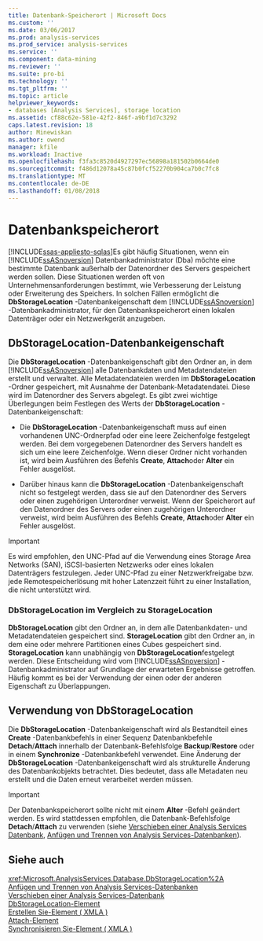 ```yaml
---
title: Datenbank-Speicherort | Microsoft Docs
ms.custom: ''
ms.date: 03/06/2017
ms.prod: analysis-services
ms.prod_service: analysis-services
ms.service: ''
ms.component: data-mining
ms.reviewer: ''
ms.suite: pro-bi
ms.technology: ''
ms.tgt_pltfrm: ''
ms.topic: article
helpviewer_keywords:
- databases [Analysis Services], storage location
ms.assetid: cf88c62e-581e-42f2-846f-a9bf1d7c3292
caps.latest.revision: 18
author: Minewiskan
ms.author: owend
manager: kfile
ms.workload: Inactive
ms.openlocfilehash: f3fa3c8520d4927297ec56898a181502b0664de0
ms.sourcegitcommit: f486d12078a45c87b0fcf52270b904ca7b0c7fc8
ms.translationtype: MT
ms.contentlocale: de-DE
ms.lasthandoff: 01/08/2018
---
```

# <a name="database-storage-location"></a>Datenbankspeicherort
[!INCLUDE[ssas-appliesto-sqlas](../../includes/ssas-appliesto-sqlas.md)]Es gibt häufig Situationen, wenn ein [!INCLUDE[ssASnoversion](../../includes/ssasnoversion-md.md)] Datenbankadministrator (Dba) möchte eine bestimmte Datenbank außerhalb der Datenordner des Servers gespeichert werden sollen. Diese Situationen werden oft von Unternehmensanforderungen bestimmt, wie Verbesserung der Leistung oder Erweiterung des Speichers. In solchen Fällen ermöglicht die **DbStorageLocation** -Datenbankeigenschaft dem [!INCLUDE[ssASnoversion](../../includes/ssasnoversion-md.md)] -Datenbankadministrator, für den Datenbankspeicherort einen lokalen Datenträger oder ein Netzwerkgerät anzugeben.  
  
## <a name="dbstoragelocation-database-property"></a>DbStorageLocation-Datenbankeigenschaft  
 Die **DbStorageLocation** -Datenbankeigenschaft gibt den Ordner an, in dem [!INCLUDE[ssASnoversion](../../includes/ssasnoversion-md.md)] alle Datenbankdaten und Metadatendateien erstellt und verwaltet. Alle Metadatendateien werden im **DbStorageLocation** -Ordner gespeichert, mit Ausnahme der Datenbank-Metadatendatei. Diese wird im Datenordner des Servers abgelegt. Es gibt zwei wichtige Überlegungen beim Festlegen des Werts der **DbStorageLocation** -Datenbankeigenschaft:  
  
-   Die **DbStorageLocation** -Datenbankeigenschaft muss auf einen vorhandenen UNC-Ordnerpfad oder eine leere Zeichenfolge festgelegt werden. Bei dem vorgegebenen Datenordner des Servers handelt es sich um eine leere Zeichenfolge. Wenn dieser Ordner nicht vorhanden ist, wird beim Ausführen des Befehls **Create**, **Attach**oder **Alter** ein Fehler ausgelöst.  
  
-   Darüber hinaus kann die **DbStorageLocation** -Datenbankeigenschaft nicht so festgelegt werden, dass sie auf den Datenordner des Servers oder einen zugehörigen Unterordner verweist. Wenn der Speicherort auf den Datenordner des Servers oder einen zugehörigen Unterordner verweist, wird beim Ausführen des Befehls **Create**, **Attach**oder **Alter** ein Fehler ausgelöst.  
  
> [!IMPORTANT]  
>  Es wird empfohlen, den UNC-Pfad auf die Verwendung eines Storage Area Networks (SAN), iSCSI-basierten Netzwerks oder eines lokalen Datenträgers festzulegen. Jeder UNC-Pfad zu einer Netzwerkfreigabe bzw. jede Remotespeicherlösung mit hoher Latenzzeit führt zu einer Installation, die nicht unterstützt wird.  
  
### <a name="dbstoragelocation-compared-to-storagelocation"></a>DbStorageLocation im Vergleich zu StorageLocation  
 **DbStorageLocation** gibt den Ordner an, in dem alle Datenbankdaten- und Metadatendateien gespeichert sind. **StorageLocation** gibt den Ordner an, in dem eine oder mehrere Partitionen eines Cubes gespeichert sind. **StorageLocation** kann unabhängig von **DbStorageLocation**festgelegt werden. Diese Entscheidung wird vom [!INCLUDE[ssASnoversion](../../includes/ssasnoversion-md.md)] -Datenbankadministrator auf Grundlage der erwarteten Ergebnisse getroffen. Häufig kommt es bei der Verwendung der einen oder der anderen Eigenschaft zu Überlappungen.  
  
## <a name="dbstoragelocation-usage"></a>Verwendung von DbStorageLocation  
 Die **DbStorageLocation** -Datenbankeigenschaft wird als Bestandteil eines **Create** -Datenbankbefehls in einer Sequenz Datenbankbefehle **Detach**/**Attach** innerhalb der Datenbank-Befehlsfolge **Backup**/**Restore** oder in einem **Synchronize** -Datenbankbefehl verwendet. Eine Änderung der **DbStorageLocation** -Datenbankeigenschaft wird als strukturelle Änderung des Datenbankobjekts betrachtet. Dies bedeutet, dass alle Metadaten neu erstellt und die Daten erneut verarbeitet werden müssen.  
  
> [!IMPORTANT]  
>  Der Datenbankspeicherort sollte nicht mit einem **Alter** -Befehl geändert werden. Es wird stattdessen empfohlen, die Datenbank-Befehlsfolge **Detach**/**Attach** zu verwenden (siehe [Verschieben einer Analysis Services Datenbank](../../analysis-services/multidimensional-models/move-an-analysis-services-database.md), [Anfügen und Trennen von Analysis Services-Datenbanken](../../analysis-services/multidimensional-models/attach-and-detach-analysis-services-databases.md)).  
  
## <a name="see-also"></a>Siehe auch  
 <xref:Microsoft.AnalysisServices.Database.DbStorageLocation%2A>   
 [Anfügen und Trennen von Analysis Services-Datenbanken](../../analysis-services/multidimensional-models/attach-and-detach-analysis-services-databases.md)   
 [Verschieben einer Analysis Services-Datenbank](../../analysis-services/multidimensional-models/move-an-analysis-services-database.md)   
 [DbStorageLocation-Element](../../analysis-services/xmla/xml-elements-properties/dbstoragelocation-element.md)   
 [Erstellen Sie-Element &#40; XMLA &#41;](../../analysis-services/xmla/xml-elements-commands/create-element-xmla.md)   
 [Attach-Element](../../analysis-services/xmla/xml-elements-commands/attach-element.md)   
 [Synchronisieren Sie-Element &#40; XMLA &#41;](../../analysis-services/xmla/xml-elements-commands/synchronize-element-xmla.md)  
  
  
